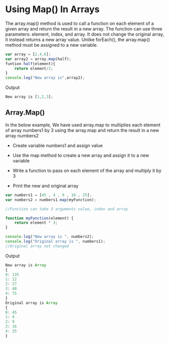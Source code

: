 # Using Map() In Arrays
The array.map() method is used to call a function on each element of a given array and return the result in a new array. The function can use three parameters: element, index, and array. It does not change the original array, it instead returns a new array value. Unlike forEach(), the array.map() method must be assigned to a new variable.


```js
var array = [2,4,6];
var array2 = array.map(half);
funtion half(element){
    return element/2;
}
console.log("New array is",array2);
```

Output

```js
New array is [1,2,3];
```


## Array.Map()
In the below example, We have used array.map to multiplies each element of array numbers1 by 3 using the array.map and return the result in a new array numbers2

- Create variable numbers1 and assign value

- Use the map method to create a new array and assign it to a new variable

- Write a function to pass on each element of the array and multiply it by 3

- Print the new and original array

```js
var numbers1 = [45 , 4 , 9 , 16 , 25];
var numbers2 = numbers1.map(myFunction);

//Function can take 3 arguments value, index and array

function myFunction(element) {
    return element * 3;
}

console.log("New array is ", numbers2);
console.log("Original array is ", numbers1);
//Original array not changed
```

Output

```js
New array is Array
{
0: 135
1: 12
2: 27
3: 48
4: 75
}
Original array is Array
{
0: 45
1: 4
2: 9
3: 16
4: 25
}
```